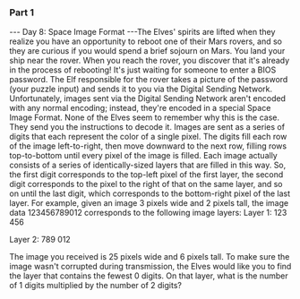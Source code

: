 ### Part 1

--- Day 8: Space Image Format ---The Elves' spirits are lifted when they realize you have an opportunity to reboot one of their Mars rovers, and so they are curious if you would spend a brief sojourn on Mars. You land your ship near the rover.
When you reach the rover, you discover that it's already in the process of rebooting! It's just waiting for someone to enter a BIOS password. The Elf responsible for the rover takes a picture of the password (your puzzle input) and sends it to you via the Digital Sending Network.
Unfortunately, images sent via the Digital Sending Network aren't encoded with any normal encoding; instead, they're encoded in a special Space Image Format.  None of the Elves seem to remember why this is the case. They send you the instructions to decode it.
Images are sent as a series of digits that each represent the color of a single pixel.  The digits fill each row of the image left-to-right, then move downward to the next row, filling rows top-to-bottom until every pixel of the image is filled.
Each image actually consists of a series of identically-sized layers that are filled in this way. So, the first digit corresponds to the top-left pixel of the first layer, the second digit corresponds to the pixel to the right of that on the same layer, and so on until the last digit, which corresponds to the bottom-right pixel of the last layer.
For example, given an image 3 pixels wide and 2 pixels tall, the image data 123456789012 corresponds to the following image layers:
Layer 1: 123
         456

Layer 2: 789
         012

The image you received is 25 pixels wide and 6 pixels tall.
To make sure the image wasn't corrupted during transmission, the Elves would like you to find the layer that contains the fewest 0 digits.  On that layer, what is the number of 1 digits multiplied by the number of 2 digits?
